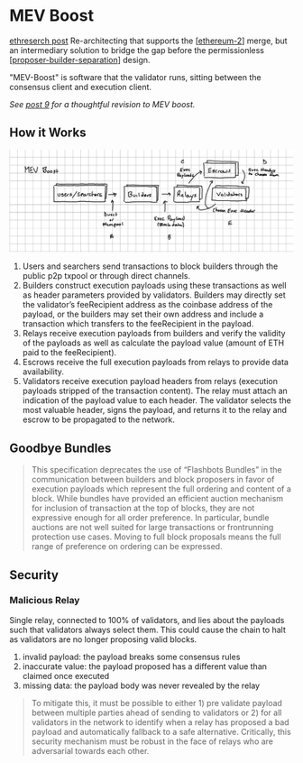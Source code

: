 # MEV Boost

[ethreserch post](https://ethresear.ch/t/mev-boost-merge-ready-flashbots-architecture/11177) Re-architecting that supports the [[ethereum-2]] merge, but an intermediary solution to bridge the gap before the permissionless [[proposer-builder-separation]] design.

"MEV-Boost" is software that the validator runs, sitting between the consensus client and execution client.

_See [post 9](https://ethresear.ch/t/mev-boost-merge-ready-flashbots-architecture/11177/9) for a thoughtful revision to MEV boost._

## How it Works

![](./resources/mev-boost.png)

1. Users and searchers send transactions to block builders through the public p2p txpool or through direct channels.
2. Builders construct execution payloads using these transactions as well as header parameters provided by validators. Builders may directly set the validator’s feeRecipient address as the coinbase address of the payload, or the builders may set their own address and include a transaction which transfers to the feeRecipient in the payload.
3. Relays receive execution payloads from builders and verify the validity of the payloads as well as calculate the payload value (amount of ETH paid to the feeRecipient).
4. Escrows receive the full execution payloads from relays to provide data availability.
5. Validators receive execution payload headers from relays (execution payloads stripped of the transaction content). The relay must attach an indication of the payload value to each header. The validator selects the most valuable header, signs the payload, and returns it to the relay and escrow to be propagated to the network.

## Goodbye Bundles

>This specification deprecates the use of “Flashbots Bundles” in the communication between builders and block proposers in favor of execution payloads which represent the full ordering and content of a block. While bundles have provided an efficient auction mechanism for inclusion of transaction at the top of blocks, they are not expressive enough for all order preference. In particular, bundle auctions are not well suited for large transactions or frontrunning protection use cases. Moving to full block proposals means the full range of preference on ordering can be expressed.

## Security

### Malicious Relay

Single relay, connected to 100% of validators, and lies about the payloads such that validators always select them. This could cause the chain to halt as validators are no longer proposing valid blocks.

1. invalid payload: the payload breaks some consensus rules
2. inaccurate value: the payload proposed has a different value than claimed once executed
3. missing data: the payload body was never revealed by the relay

>To mitigate this, it must be possible to either 1) pre validate payload between multiple parties ahead of sending to validators or 2) for all validators in the network to identify when a relay has proposed a bad payload and automatically fallback to a safe alternative. Critically, this security mechanism must be robust in the face of relays who are adversarial towards each other.

[//begin]: # "Autogenerated link references for markdown compatibility"
[ethereum-2]: ethereum-2 "Ethereum 2"
[proposer-builder-separation]: proposer-builder-separation "Proposer Builder Separation"
[//end]: # "Autogenerated link references"